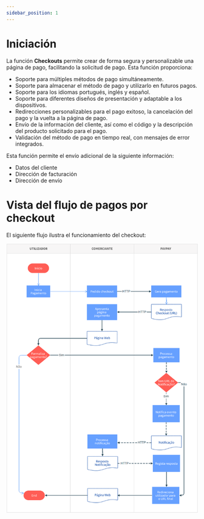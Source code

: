 ```yaml
---
sidebar_position: 1
---
```


# Iniciación

La función **Checkouts** permite crear de forma segura y personalizable una página de pago, facilitando la solicitud de pago.
Esta función proporciona:

-   Soporte para múltiples métodos de pago simultáneamente.
-   Soporte para almacenar el método de pago y utilizarlo en futuros pagos.
-   Soporte para los idiomas portugués, inglés y español.
-   Soporte para diferentes diseños de presentación y adaptable a los dispositivos.
-   Redirecciones personalizables para el pago exitoso, la cancelación del pago y la vuelta a la página de pago.
-   Envío de la información del cliente, así como el código y la descripción del producto solicitado para el pago.
-   Validación del método de pago en tiempo real, con mensajes de error integrados.

Esta función permite el envío adicional de la siguiente información:

-   Datos del cliente
-   Dirección de facturación
-   Dirección de envío

# Vista del flujo de pagos por checkout

El siguiente flujo ilustra el funcionamiento del checkout:

![Checkout flow](../../../../../../_media/checkout_flow.png)
